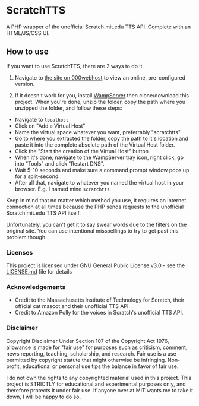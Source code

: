 # ScratchTTS

A PHP wrapper of the unofficial Scratch.mit.edu TTS API. Complete with an HTML/JS/CSS UI.

## How to use

If you want to use ScratchTTS, there are 2 ways to do it.

1. Navigate to [the site on 000webhost](https://action-ouranimate.herokuapp.com/ScratchTTS/) to view an online, pre-configured version.

2. If it doesn't work for you, install [WampServer](http://www.wampserver.com/en/) then clone/download this project. When you're done, unzip the folder, copy the path where you unzipped the folder, and follow these steps:


* Navigate to `localhost`
* Click on "Add a Virtual Host"
* Name the virtual space whatever you want, preferrably "scratchtts".
* Go to where you extracted the folder, copy the path to it's location and paste it into the complete absolute path of the Virtual Host folder.
* Click the "Start the creation of the Virtual Host" button
* When it's done, navigate to the WampServer tray icon, right click, go into "Tools" and click "Restart DNS".
* Wait 5-10 seconds and make sure a command prompt window pops up for a split-second.
* After all that, navigate to whatever you named the virtual host in your browser. E.g. I named mine `scratchtts`.

Keep in mind that no matter which method you use, it requires an internet connection at all times because the PHP sends requests to the unofficial Scratch.mit.edu TTS API itself.

Unfortunately, you can't get it to say swear words due to the filters on the original site. You can use intentional misspellings to try to get past this problem though.

### Licenses

This project is licensed under GNU General Public License v3.0 - see the [LICENSE.md](LICENSE.md) file for details

### Acknowledgements

* Credit to the Massachusetts Institute of Technology for Scratch, their official cat mascot and their unofficial TTS API.
* Credit to Amazon Polly for the voices in Scratch's unofficial TTS API.

### Disclaimer

Copyright Disclaimer Under Section 107 of the Copyright Act 1976, allowance is made for "fair use" for purposes such as criticism, comment, news reporting, teaching, scholarship, and research. Fair use is a use permitted by copyright statute that might otherwise be infringing. Non-profit, educational or personal use tips the balance in favor of fair use.

I do not own the rights to any copyrighted material used in this project. This project is STRICTLY for educational and experimental purposes only, and therefore protects it under fair use. If anyone over at MIT wants me to take it down, I will be happy to do so.

